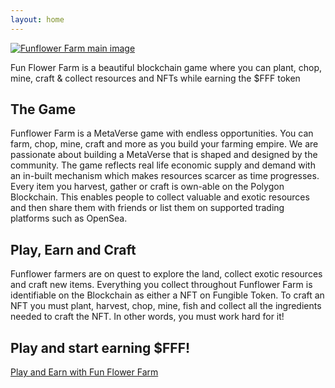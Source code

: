 ```yaml
---
layout: home
---
```


[![Funflower Farm main image](/gitbook/images/Main.png)](https://funflowerfarm.com/play/index.html)

Fun Flower Farm is a beautiful blockchain game where you can plant, chop, mine, craft & collect resources and NFTs while earning the $FFF token


## The Game
Funflower Farm is a MetaVerse game with endless opportunities. You can farm, chop, mine, craft and more as you build your farming empire.
We are passionate about building a MetaVerse that is shaped and designed by the community. The game reflects real life economic supply and demand with an in-built mechanism which makes resources scarcer as time progresses.
Every item you harvest, gather or craft is own-able on the Polygon Blockchain. This enables people to collect valuable and exotic resources and then share them with friends or list them on supported trading platforms such as OpenSea.

## Play, Earn and Craft
Funflower farmers are on quest to explore the land, collect exotic resources and craft new items. Everything you collect throughout Funflower Farm is identifiable on the Blockchain as either a NFT on Fungible Token.
To craft an NFT you must plant, harvest, chop, mine, fish and collect all the ingredients needed to craft the NFT. In other words, you must work hard for it!

## Play and start earning $FFF!

[Play and Earn with Fun Flower Farm](https://funflowerfarm.com/play/index.html)


